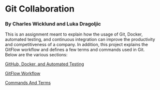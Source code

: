 # Git Collaboration
### By Charles Wicklund and Luka Dragoljic
This is an assignment meant to explain how the usage of Git, Docker, automated testing, and continuous integration can improve the productivity and competitiveness of a company. In addition, this project explains the GitFlow workflow and defines a few terms and commands used in Git. 
Below are the various sections:

[GitHub, Docker, and Automated Testing](gitDocker.md)

[GitFlow Workflow](gitFlow.md)

[Commands And Terms](commandsAndTerms.md)

